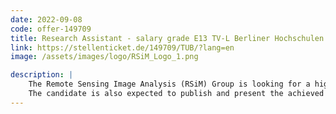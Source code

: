 ```yaml
---
date: 2022-09-08
code: offer-149709
title: Research Assistant - salary grade E13 TV-L Berliner Hochschulen
link: https://stellenticket.de/149709/TUB/?lang=en
image: /assets/images/logo/RSiM_Logo_1.png

description: |
    The Remote Sensing Image Analysis (RSiM) Group is looking for a highly motivated Research Associate who is interested in performing cutting-edge research on machine learning models applied to organic agriculture monitoring. Starting from the analysis of the start-of-the-art models, the successful candidate will focus on the design and development of novel semantic segmentation models that tackle research problems related to domain adaptation and generalization, self-supervised learning, weakly-supervised learning, multimodal learning, learning with imbalanced/few data or with noisy labeled data, spatiotemporal fusion. The methodologies being developed will be applied to the images acquired by satellite systems. The research conducted by the selected candidate will advance the capabilities of state-of-the-art semantic segmentation models towards accurate organic agriculture monitoring.
    The candidate is also expected to publish and present the achieved research results. This research activity is a part of the project ‘Earth Observation and Artificial Intelligence for monitoring organic agriculture’ funded by the Federal Ministry for Economic Affairs and Climate Action.
---
```


